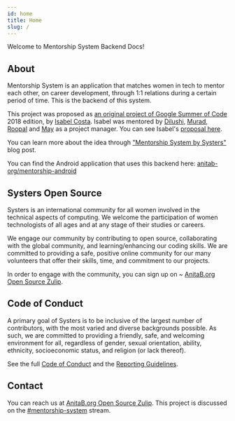 ```yaml
---
id: home
title: Home
slug: /
---
```

Welcome to Mentorship System Backend Docs!

## About

Mentorship System is an application that matches women in tech to mentor each other, on career development, through 1:1 relations during a certain period of time. This is the backend of this system.

This project was proposed as [an original project of Google Summer of Code](https://summerofcode.withgoogle.com/archive/2018/projects/6592097335377920/) 2018 edition, by [Isabel Costa](https://github.com/isabelcosta). Isabel was mentored by [Dilushi](https://github.com/Dilu9218), [Murad](https://github.com/m-murad), [Roopal](https://github.com/roopalJazz) and [May](https://github.com/exactlymay) as a project manager. You can see Isabel's [proposal here](https://docs.google.com/document/d/1TkyLWbVyW9WHEoqFBwpE1GE6vDRf7aoITT6i7tBFKsw).

You can learn more about the idea through ["Mentorship System by Systers"](https://medium.com/systers-opensource/mentorship-system-by-systers-52dbe1275d9f) blog post.

You can find the Android application that uses this backend here: [anitab-org/mentorship-android](https://github.com/anitab-org/mentorship-android)

## Systers Open Source

Systers is an international community for all women involved in the technical aspects of computing. We welcome the participation of women technologists of all ages and at any stage of their studies or careers.

We engage our community by contributing to open source, collaborating with the global community, and learning/enhancing our coding skills. We are committed to providing a safe, positive online community for our many volunteers that offer their skills, time, and commitment to our projects.

In order to engage with the community, you can sign up on ~ [AnitaB.org Open Source Zulip](https://anitab-org.zulipchat.com/).

## Code of Conduct

A primary goal of Systers is to be inclusive of the largest number of contributors, with the most varied and diverse backgrounds possible. As such, we are committed to providing a friendly, safe, and welcoming environment for all, regardless of gender, sexual orientation, ability, ethnicity, socioeconomic status, and religion (or lack thereof).

See the full [Code of Conduct](http://systers.io/code-of-conduct) and the [Reporting Guidelines](http://systers.io/reporting-guidelines).

## Contact

You can reach us at [AnitaB.org Open Source Zulip](https://anitab-org.zulipchat.com/).
This project is discussed on the [#mentorship-system](https://anitab-org.zulipchat.com/#narrow/stream/222534-mentorship-system) stream.
